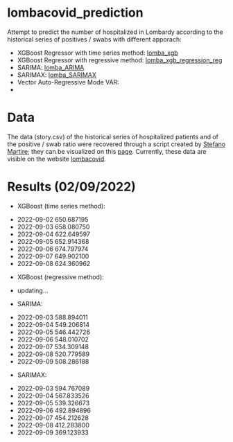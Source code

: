 # lombacovid_prediction
Attempt to predict the number of hospitalized in Lombardy according to the historical series of positives / swabs with different apporach:
- XGBoost Regressor with time series method: [lomba_xgb](https://github.com/MicheleRomano1996/lombacovid_prediction/blob/main/lomba_xgb.ipynb)
- XGBoost Regressor with regressive method: [lomba_xgb_regression_reg](https://github.com/MicheleRomano1996/lombacovid_prediction/blob/main/lomba_xgb_regression_reg.ipynb)
- SARIMA: [lomba_ARIMA](https://github.com/MicheleRomano1996/lombacovid_prediction/blob/main/lomba_ARIMA.ipynb)
- SARIMAX: [lomba_SARIMAX](https://github.com/MicheleRomano1996/lombacovid_prediction/blob/main/lomba_SARIMAX.ipynb)
- Vector Auto-Regressive Mode VAR: 
- 

# Data
The data (story.csv) of the historical series of hospitalized patients and of the positive / swab ratio were recovered through a script created by [Stefano Martire](https://github.com/virtualmartire); they can be visualized on this [page](https://github.com/virtualmartire/lombacovid). Currently, these data are visible on the website [lombacovid](https://www.lombacovid.it/).
 
# Results (02/09/2022)
- XGBoost (time series method):
* 2022-09-02	650.687195
* 2022-09-03	658.080750
* 2022-09-04	622.649597
* 2022-09-05	652.914368
* 2022-09-06	674.797974
* 2022-09-07	649.902100
* 2022-09-08	624.360962

- XGBoost (regressive method):
* updating...

- SARIMA:
* 2022-09-03    588.894011
* 2022-09-04    549.206814
* 2022-09-05    546.442726
* 2022-09-06    548.010702
* 2022-09-07    534.309148
* 2022-09-08    520.779589
* 2022-09-09    508.286188

- SARIMAX:
* 2022-09-03    594.767089
* 2022-09-04    567.833526
* 2022-09-05    539.326673
* 2022-09-06    492.894896
* 2022-09-07    454.212628
* 2022-09-08    412.283800
* 2022-09-09    369.123933
